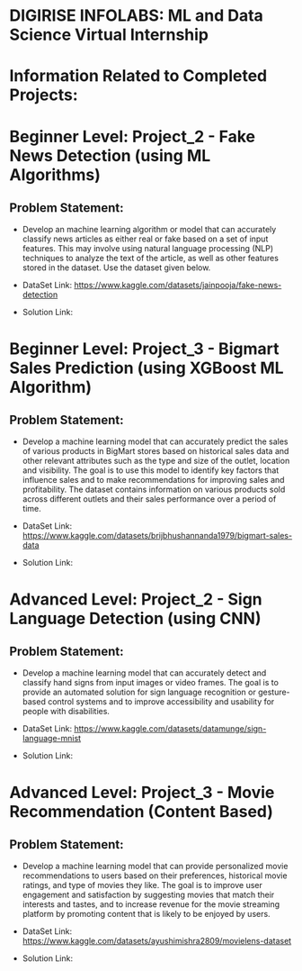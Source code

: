 # DIGIRISE INFOLABS: ML and Data Science Virtual Internship

# Information Related to Completed Projects:

# Beginner Level: Project_2 - Fake News Detection (using ML Algorithms)

## Problem Statement:

- Develop an machine learning algorithm or model that can accurately classify news articles as either real or fake based on a set of input features. This may involve using natural language processing (NLP) techniques to analyze the text of the article, as well as other features stored in the dataset. Use the dataset given below.

- DataSet Link: https://www.kaggle.com/datasets/jainpooja/fake-news-detection

- Solution Link: 


# Beginner Level: Project_3 - Bigmart Sales Prediction (using XGBoost ML Algorithm)

## Problem Statement:

- Develop a machine learning model that can accurately predict the sales of various products in BigMart stores based on historical sales data and other relevant attributes such as the type and size of the outlet, location and visibility. The goal is to use this model to identify key factors that influence sales and to make recommendations for improving sales and profitability. The dataset contains information on various products sold across different outlets and their sales performance over a period of time.

- DataSet Link: https://www.kaggle.com/datasets/brijbhushannanda1979/bigmart-sales-data

- Solution Link:


# Advanced Level: Project_2 - Sign Language Detection (using CNN)

## Problem Statement:

- Develop a machine learning model that can accurately detect and classify hand signs from input images or video frames. The goal is to provide an automated solution for sign language recognition or gesture-based control systems and to improve accessibility and usability for people with disabilities. 

- DataSet Link: https://www.kaggle.com/datasets/datamunge/sign-language-mnist

- Solution Link:


# Advanced Level: Project_3 - Movie Recommendation (Content Based)

## Problem Statement:

- Develop a machine learning model that can provide personalized movie recommendations to users based on their preferences, historical movie ratings, and type of movies they like. The goal is to improve user engagement and satisfaction by suggesting movies that match their interests and tastes, and to increase revenue for the movie streaming platform by promoting content that is likely to be enjoyed by users.

- DataSet Link: https://www.kaggle.com/datasets/ayushimishra2809/movielens-dataset

- Solution Link: